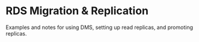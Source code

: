 ﻿# RDS Migration & Replication

Examples and notes for using DMS, setting up read replicas, and promoting replicas.
